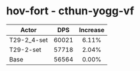 # hov-fort - cthun-yogg-vf
| Actor | DPS | Increase |
|---|:---:|:---:|
|T29-2_4-set|60021|6.11%|
|T29-2-set|57718|2.04%|
|Base|56564|0.00%|
